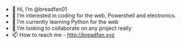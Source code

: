 - 👋 Hi, I’m @breadfan01
- 👀 I’m interested in coding for the web, Powershell and electronics.
- 🌱 I’m currently learning Python for the web
- 💞️ I’m looking to collaborate on any project really
- 📫 How to reach me - http://breadfan.xyz
